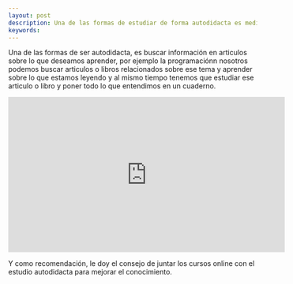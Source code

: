 ```yaml
---
layout: post
description: Una de las formas de estudiar de forma autodidacta es mediante libros, aunque hoy en dia lo podemos hacer mediante articulos, aunque tambien se recomienda juntar el estudio de forma autodidacta con los cursos online para mejorar el conocimiento
keywords: 
---
```


Una de las formas de ser autodidacta, es buscar información en articulos 
sobre lo que deseamos aprender, por ejemplo la programaciónn nosotros podemos buscar articulos
o libros relacionados sobre ese tema y aprender sobre lo que estamos leyendo y al mismo tiempo tenemos
que estudiar ese articulo o libro y poner todo lo que entendimos en un cuaderno.

<iframe width="560" height="315" src="https://www.youtube.com/embed/Kbo2MO-gFec" title="YouTube video player" frameborder="0" allow="accelerometer; autoplay; clipboard-write; encrypted-media; gyroscope; picture-in-picture" allowfullscreen></iframe>

Y como recomendación, le doy el consejo de juntar los cursos online con el estudio autodidacta para mejorar el conocimiento.
